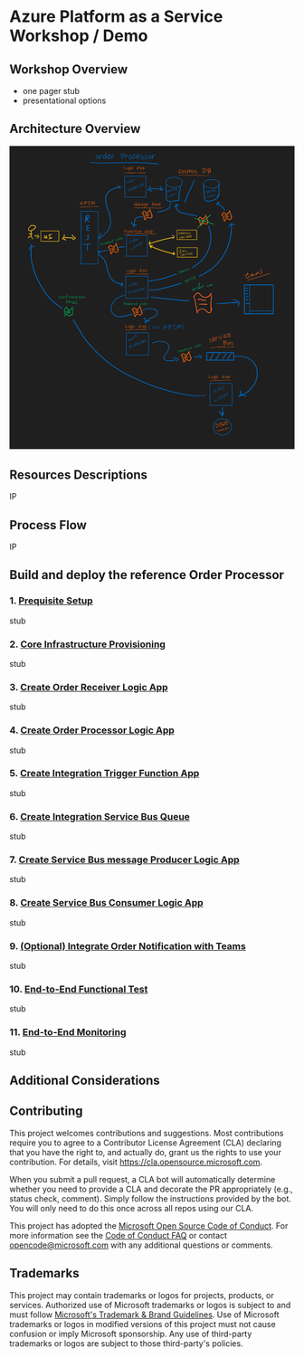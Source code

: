 # Azure Platform as a Service Workshop / Demo

## Workshop Overview
- one pager stub
- presentational options
## Architecture Overview
![IPaaS Order Processor Architecture Overview.](./media/overview.png)
## Resources Descriptions
IP

## Process Flow
IP

## Build and deploy the reference Order Processor 
### 1. [Prequisite Setup](./01-prequisites.md)

stub

### 2. [Core Infrastructure Provisioning](./02-core-infra.md)

stub

### 3. [Create Order Receiver Logic App](./03-order-reciever-la.md)

stub

### 4. [Create Order Processor Logic App](./04-order-processor-la.md)

stub

### 5. [Create Integration Trigger Function App](./05-integration-trigger-function.md)

stub

### 6. [Create Integration Service Bus Queue](./06-integration-servicebus.md)

stub

### 7. [Create Service Bus message Producer Logic App](./07-servicebus-producer-la.md)

stub

### 8. [Create Service Bus Consumer Logic App](./08-servicebus-consumer-la.md)

stub

### 9. [(Optional) Integrate Order Notification with Teams](./09-teams-integration.md)

stub

### 10. [End-to-End Functional Test](./10-end-to-end-test.md)

stub

### 11. [End-to-End Monitoring](./11-end-to-end-monitoring.md)

stub


## Additional Considerations





## Contributing

This project welcomes contributions and suggestions.  Most contributions require you to agree to a
Contributor License Agreement (CLA) declaring that you have the right to, and actually do, grant us
the rights to use your contribution. For details, visit https://cla.opensource.microsoft.com.

When you submit a pull request, a CLA bot will automatically determine whether you need to provide
a CLA and decorate the PR appropriately (e.g., status check, comment). Simply follow the instructions
provided by the bot. You will only need to do this once across all repos using our CLA.

This project has adopted the [Microsoft Open Source Code of Conduct](https://opensource.microsoft.com/codeofconduct/).
For more information see the [Code of Conduct FAQ](https://opensource.microsoft.com/codeofconduct/faq/) or
contact [opencode@microsoft.com](mailto:opencode@microsoft.com) with any additional questions or comments.

## Trademarks

This project may contain trademarks or logos for projects, products, or services. Authorized use of Microsoft 
trademarks or logos is subject to and must follow 
[Microsoft's Trademark & Brand Guidelines](https://www.microsoft.com/en-us/legal/intellectualproperty/trademarks/usage/general).
Use of Microsoft trademarks or logos in modified versions of this project must not cause confusion or imply Microsoft sponsorship.
Any use of third-party trademarks or logos are subject to those third-party's policies.
